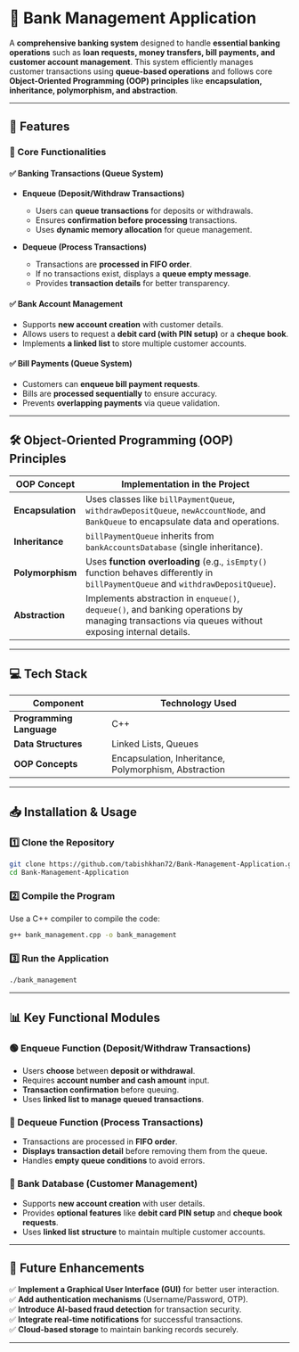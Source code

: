 # **🏦 Bank Management Application**  

A **comprehensive banking system** designed to handle **essential banking operations** such as **loan requests, money transfers, bill payments, and customer account management**. This system efficiently manages customer transactions using **queue-based operations** and follows core **Object-Oriented Programming (OOP) principles** like **encapsulation, inheritance, polymorphism, and abstraction**.  

---

## **🚀 Features**  

### **📌 Core Functionalities**  

#### ✅ **Banking Transactions (Queue System)**  
- **Enqueue (Deposit/Withdraw Transactions)**  
  - Users can **queue transactions** for deposits or withdrawals.  
  - Ensures **confirmation before processing** transactions.  
  - Uses **dynamic memory allocation** for queue management.  

- **Dequeue (Process Transactions)**  
  - Transactions are **processed in FIFO order**.  
  - If no transactions exist, displays a **queue empty message**.  
  - Provides **transaction details** for better transparency.  

#### ✅ **Bank Account Management**  
- Supports **new account creation** with customer details.  
- Allows users to request a **debit card (with PIN setup)** or a **cheque book**.  
- Implements **a linked list** to store multiple customer accounts.  

#### ✅ **Bill Payments (Queue System)**  
- Customers can **enqueue bill payment requests**.  
- Bills are **processed sequentially** to ensure accuracy.  
- Prevents **overlapping payments** via queue validation.  

---

## **🛠 Object-Oriented Programming (OOP) Principles**  

| **OOP Concept**  | **Implementation in the Project** |
|------------------|----------------------------------|
| **Encapsulation** | Uses classes like `billPaymentQueue`, `withdrawDepositQueue`, `newAccountNode`, and `BankQueue` to encapsulate data and operations. |
| **Inheritance** | `billPaymentQueue` inherits from `bankAccountsDatabase` (single inheritance). |
| **Polymorphism** | Uses **function overloading** (e.g., `isEmpty()` function behaves differently in `billPaymentQueue` and `withdrawDepositQueue`). |
| **Abstraction** | Implements abstraction in `enqueue()`, `dequeue()`, and banking operations by managing transactions via queues without exposing internal details. |

---

## **💻 Tech Stack**  

| **Component**  | **Technology Used** |
|---------------|----------------|
| **Programming Language** | C++ |
| **Data Structures** | Linked Lists, Queues |
| **OOP Concepts** | Encapsulation, Inheritance, Polymorphism, Abstraction |

---

## **📥 Installation & Usage**  

### **1️⃣ Clone the Repository**  
```bash
git clone https://github.com/tabishkhan72/Bank-Management-Application.git
cd Bank-Management-Application
```

### **2️⃣ Compile the Program**  
Use a C++ compiler to compile the code:  
```bash
g++ bank_management.cpp -o bank_management
```

### **3️⃣ Run the Application**  
```bash
./bank_management
```

---

## **📊 Key Functional Modules**  

### **🟢 Enqueue Function (Deposit/Withdraw Transactions)**  
- Users **choose** between **deposit or withdrawal**.  
- Requires **account number and cash amount** input.  
- **Transaction confirmation** before queuing.  
- Uses **linked list to manage queued transactions**.  

### **🔴 Dequeue Function (Process Transactions)**  
- Transactions are processed in **FIFO order**.  
- **Displays transaction detail** before removing them from the queue.  
- Handles **empty queue conditions** to avoid errors.  

### **🔵 Bank Database (Customer Management)**  
- Supports **new account creation** with user details.  
- Provides **optional features** like **debit card PIN setup** and **cheque book requests**.  
- Uses **linked list structure** to maintain multiple customer accounts.  

---

## **🚀 Future Enhancements**  

✅ **Implement a Graphical User Interface (GUI)** for better user interaction.  
✅ **Add authentication mechanisms** (Username/Password, OTP).  
✅ **Introduce AI-based fraud detection** for transaction security.  
✅ **Integrate real-time notifications** for successful transactions.  
✅ **Cloud-based storage** to maintain banking records securely.  

---
